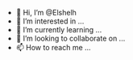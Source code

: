- 👋 Hi, I’m @Elshelh
- 👀 I’m interested in ...
- 🌱 I’m currently learning ...
- 💞️ I’m looking to collaborate on ...
- 📫 How to reach me ...

<!---
Elshelh/Elshelh is a ✨ special ✨ repository because its `README.md` (this file) appears on your GitHub profile.
You can click the Preview link to take a look at your changes.
--->

